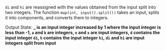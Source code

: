 
`di` and `hi` are reassigned with the values obtained from the input split into two integers. The function `map(int, input().split())` takes an input, splits it into components, and converts them to integers.

Output State: **_ is an input integer increased by 1 where the input integer is less than -1, `a` and `b` are integers, `n` and `x` are input integers, `d` contains the input integer `di`, `h` contains the input integer `hi`, `di` and `hi` are input integers split from input**